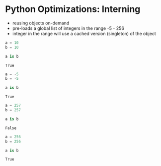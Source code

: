 # Python Optimizations: Interning

- reusing objects on-demand
- pre-loads a global list of integers in the range -5 - 256
- integer in the range will use a cached version (singleton) of the object


```python
a = 10
b = 10
```


```python
a is b
```




    True




```python
a = -5
b = -5
```


```python
a is b
```




    True




```python
a = 257
b = 257
```


```python
a is b
```




    False




```python
a = 256
b = 256
```


```python
a is b
```




    True


